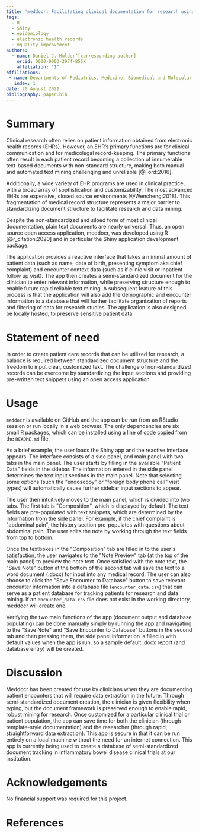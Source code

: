 ```yaml
---
title: 'meddocr: Facilitating clinical documentation for research using R'
tags:
  - R
  - Shiny
  - epidemiology
  - electronic health records
  - mquality improvement
authors:
  - name: Daniel J. Mulder^[corresponding author]
    orcid: 0000-0003-2974-855X
    affiliation: "1"
affiliations:
 - name: Departments of Pediatrics, Medicine, Biomedical and Molecular Sciences, Queen’s University, Kingston, Ontario, Canada
   index: 1
date: 20 August 2021
bibliography: paper.bib
---
```


# Summary

Clinical research often relies on patient information obtained from electronic health records (EHRs). However, an EHR’s primary functions are for clinical communication and for medicolegal record-keeping. The primary functions often result in each patient record becoming a collection of innumerable text-based documents with non-standard structure, making both manual and automated text mining challenging and unreliable [@Ford:2016].

Additionally, a wide variety of EHR programs are used in clinical practice, with a broad array of sophistication and customizability. The most advanced EHRs are expensive, closed source environments [@Wencheng:2018]. This fragmentation of medical record structure represents a major barrier to standardizing document structure to facilitate research and data mining.

Despite the non-standardized and siloed form of most clinical documentation, plain text documents are nearly universal. Thus, an open source open access application, meddocr, was developed using R [@r_citation:2020] and in particular the Shiny application development package.

The application provides a reactive interface that takes a minimal amount of patient data (such as name, date of birth, presenting symptom aka chief complaint) and encounter context data (such as if clinic visit or inpatient follow up visit). The app then creates a semi-standardized document for the clinician to enter relevant information, while preserving structure enough to enable future rapid reliable text mining. A subsequent feature of this process is that the application will also add the demographic and encounter information to a database that will further facilitate organization of reports and filtering of data for research studies. The application is also designed be locally hosted, to preserve sensitive patient data.

# Statement of need

In order to create patient care records that can be utilized for research, a balance is required between standardized document structure and the freedom to input clear, customized text. The challenge of non-standardized records can be overcome by standardizing the input sections and providing pre-written text snippets using an open access application.

# Usage

`meddocr` is available on GitHub and the app can be run from an RStudio session or run locally in a web browser. The only dependencies are six small R packages, which can be installed using a line of code copied from the `README.md` file.

As a brief example, the user loads the Shiny app and the reactive interface appears. The interface consists of a side panel, and main panel with two tabs in the main panel. The user starts by filling in the available "Patient Data" fields in the sidebar. The information entered in the side panel determines the text input sections in the main panel. Note that selecting some options (such the "endoscopy" or "foreign body phone call" visit types) will automatically cause further sidebar input sections to appear.

The user then intuitively moves to the main panel, which is divided into two tabs. The first tab is "Composition", which is displayed by default. The text fields are pre-populated with text snippets, which are determined by the information from the side panel. For example, if the chief complaint is "abdominal pain", the history section pre-populates with questions about abdominal pain. The user edits the note by working through the text fields from top to bottom.

Once the textboxes in the "Composition" tab are filled in to the user's satisfaction, the user navigates to the "Note Preview" tab (at the top of the main panel) to preview the note text. Once satisfied with the note text, the "Save Note" button at the bottom of the second tab will save the text to a word document (.docx) for input into any medical record. The user can also choose to click the "Save Encounter to Database" button to save relevant encounter information into a database file (`encounter_data.csv`) that can serve as a patient database for tracking patients for research and data mining. If an `encounter_data.csv` file does not exist in the working directory, meddocr will create one.

Verifying the two main functions of the app (document output and database populating) can be done manually simply by running the app and navigating to the "Save Note" and "Save Encounter to Database" buttons in the second tab and then pressing them, the side panel information is filled in with default values when the app is run, so a sample default .docx report (and database entry) will be created.

# Discussion

Meddocr has been created for use by clinicians when they are documenting patient encounters that will require data extraction in the future. Through semi-standardized document creation, the clinician is given flexibility when typing, but the document framework is preserved enough to enable rapid, robust mining for research. Once customized for a particular clinical trial or patient population, the app can save time for both the clinician (through template-style documentation) and the researcher (through rapid, straightforward data extraction). This app is secure in that it can be run entirely on a local machine without the need for an internet connection. This app is currently being used to create a database of semi-standardized document tracking in inflammatory bowel disease clinical trials at our institution.

# Acknowledgements

No financial support was required for this project.

# References

